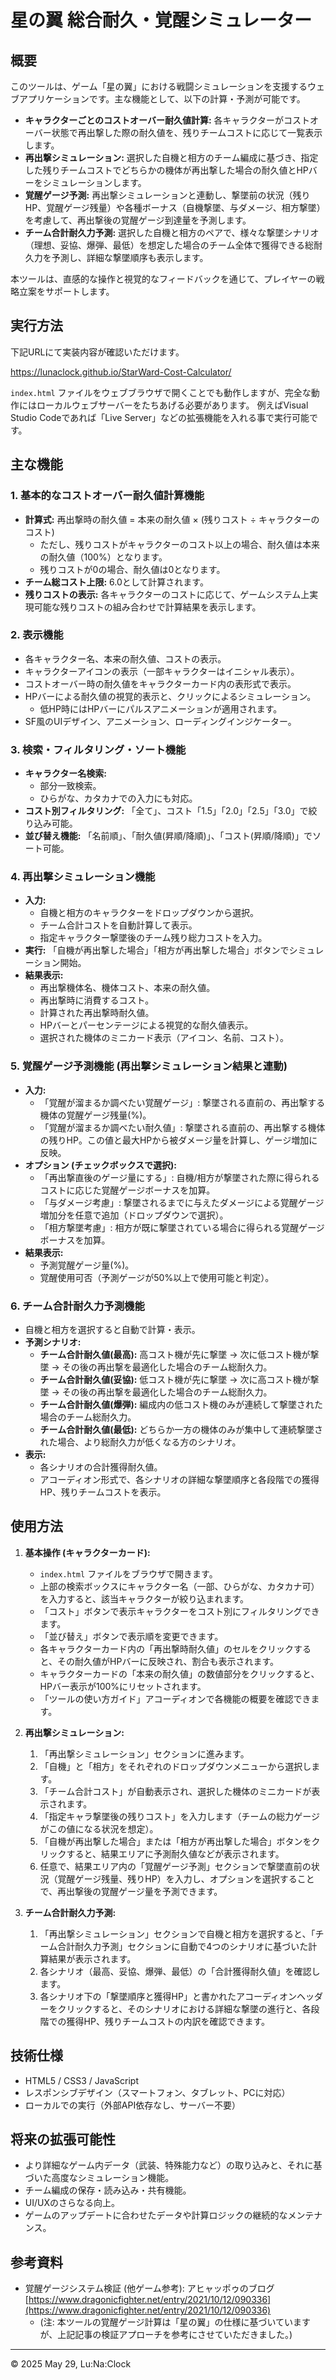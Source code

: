 # 星の翼 総合耐久・覚醒シミュレーター

## 概要

このツールは、ゲーム「星の翼」における戦闘シミュレーションを支援するウェブアプリケーションです。主な機能として、以下の計算・予測が可能です。

*   **キャラクターごとのコストオーバー耐久値計算:** 各キャラクターがコストオーバー状態で再出撃した際の耐久値を、残りチームコストに応じて一覧表示します。
*   **再出撃シミュレーション:** 選択した自機と相方のチーム編成に基づき、指定した残りチームコストでどちらかの機体が再出撃した場合の耐久値とHPバーをシミュレーションします。
*   **覚醒ゲージ予測:** 再出撃シミュレーションと連動し、撃墜前の状況（残りHP、覚醒ゲージ残量）や各種ボーナス（自機撃墜、与ダメージ、相方撃墜）を考慮して、再出撃後の覚醒ゲージ到達量を予測します。
*   **チーム合計耐久力予測:** 選択した自機と相方のペアで、様々な撃墜シナリオ（理想、妥協、爆弾、最低）を想定した場合のチーム全体で獲得できる総耐久力を予測し、詳細な撃墜順序も表示します。

本ツールは、直感的な操作と視覚的なフィードバックを通じて、プレイヤーの戦略立案をサポートします。

## 実行方法

下記URLにて実装内容が確認いただけます。

https://lunaclock.github.io/StarWard-Cost-Calculator/

`index.html` ファイルをウェブブラウザで開くことでも動作しますが、完全な動作にはローカルウェブサーバーをたちあげる必要があります。
例えばVisual Studio Codeであれば「Live Server」などの拡張機能を入れる事で実行可能です。

## 主な機能

### 1. 基本的なコストオーバー耐久値計算機能

*   **計算式:** 再出撃時の耐久値 = 本来の耐久値 × (残りコスト ÷ キャラクターのコスト)
    *   ただし、残りコストがキャラクターのコスト以上の場合、耐久値は本来の耐久値（100%）となります。
    *   残りコストが0の場合、耐久値は0となります。
*   **チーム総コスト上限:** 6.0として計算されます。
*   **残りコストの表示:** 各キャラクターのコストに応じて、ゲームシステム上実現可能な残りコストの組み合わせで計算結果を表示します。

### 2. 表示機能

*   各キャラクター名、本来の耐久値、コストの表示。
*   キャラクターアイコンの表示（一部キャラクターはイニシャル表示）。
*   コストオーバー時の耐久値をキャラクターカード内の表形式で表示。
*   HPバーによる耐久値の視覚的表示と、クリックによるシミュレーション。
    *   低HP時にはHPバーにパルスアニメーションが適用されます。
*   SF風のUIデザイン、アニメーション、ローディングインジケーター。

### 3. 検索・フィルタリング・ソート機能

*   **キャラクター名検索:**
    *   部分一致検索。
    *   ひらがな、カタカナでの入力にも対応。
*   **コスト別フィルタリング:** 「全て」、コスト「1.5」「2.0」「2.5」「3.0」で絞り込み可能。
*   **並び替え機能:** 「名前順」、「耐久値(昇順/降順)」、「コスト(昇順/降順)」でソート可能。

### 4. 再出撃シミュレーション機能

*   **入力:**
    *   自機と相方のキャラクターをドロップダウンから選択。
    *   チーム合計コストを自動計算して表示。
    *   指定キャラクター撃墜後のチーム残り総力コストを入力。
*   **実行:** 「自機が再出撃した場合」「相方が再出撃した場合」ボタンでシミュレーション開始。
*   **結果表示:**
    *   再出撃機体名、機体コスト、本来の耐久値。
    *   再出撃時に消費するコスト。
    *   計算された再出撃時耐久値。
    *   HPバーとパーセンテージによる視覚的な耐久値表示。
    *   選択された機体のミニカード表示（アイコン、名前、コスト）。

### 5. 覚醒ゲージ予測機能 (再出撃シミュレーション結果と連動)

*   **入力:**
    *   「覚醒が溜まるか調べたい覚醒ゲージ」: 撃墜される直前の、再出撃する機体の覚醒ゲージ残量(%)。
    *   「覚醒が溜まるか調べたい耐久値」: 撃墜される直前の、再出撃する機体の残りHP。この値と最大HPから被ダメージ量を計算し、ゲージ増加に反映。
*   **オプション (チェックボックスで選択):**
    *   「再出撃直後のゲージ量にする」: 自機/相方が撃墜された際に得られるコストに応じた覚醒ゲージボーナスを加算。
    *   「与ダメージ考慮」: 撃墜されるまでに与えたダメージによる覚醒ゲージ増加分を任意で追加（ドロップダウンで選択）。
    *   「相方撃墜考慮」: 相方が既に撃墜されている場合に得られる覚醒ゲージボーナスを加算。
*   **結果表示:**
    *   予測覚醒ゲージ量(%)。
    *   覚醒使用可否（予測ゲージが50%以上で使用可能と判定）。

### 6. チーム合計耐久力予測機能

*   自機と相方を選択すると自動で計算・表示。
*   **予測シナリオ:**
    *   **チーム合計耐久値(最高):** 高コスト機が先に撃墜 → 次に低コスト機が撃墜 → その後の再出撃を最適化した場合のチーム総耐久力。
    *   **チーム合計耐久値(妥協):** 低コスト機が先に撃墜 → 次に高コスト機が撃墜 → その後の再出撃を最適化した場合のチーム総耐久力。
    *   **チーム合計耐久値(爆弾):** 編成内の低コスト機のみが連続して撃墜された場合のチーム総耐久力。
    *   **チーム合計耐久値(最低):** どちらか一方の機体のみが集中して連続撃墜された場合、より総耐久力が低くなる方のシナリオ。
*   **表示:**
    *   各シナリオの合計獲得耐久値。
    *   アコーディオン形式で、各シナリオの詳細な撃墜順序と各段階での獲得HP、残りチームコストを表示。

## 使用方法

1.  **基本操作 (キャラクターカード):**
    *   `index.html` ファイルをブラウザで開きます。
    *   上部の検索ボックスにキャラクター名（一部、ひらがな、カタカナ可）を入力すると、該当キャラクターが絞り込まれます。
    *   「コスト」ボタンで表示キャラクターをコスト別にフィルタリングできます。
    *   「並び替え」ボタンで表示順を変更できます。
    *   各キャラクターカード内の「再出撃時耐久値」のセルをクリックすると、その耐久値がHPバーに反映され、割合も表示されます。
    *   キャラクターカードの「本来の耐久値」の数値部分をクリックすると、HPバー表示が100%にリセットされます。
    *   「ツールの使い方ガイド」アコーディオンで各機能の概要を確認できます。

2.  **再出撃シミュレーション:**
    1.  「再出撃シミュレーション」セクションに進みます。
    2.  「自機」と「相方」をそれぞれのドロップダウンメニューから選択します。
    3.  「チーム合計コスト」が自動表示され、選択した機体のミニカードが表示されます。
    4.  「指定キャラ撃墜後の残りコスト」を入力します（チームの総力ゲージがこの値になる状況を想定）。
    5.  「自機が再出撃した場合」または「相方が再出撃した場合」ボタンをクリックすると、結果エリアに予測耐久値などが表示されます。
    6.  任意で、結果エリア内の「覚醒ゲージ予測」セクションで撃墜直前の状況（覚醒ゲージ残量、残りHP）を入力し、オプションを選択することで、再出撃後の覚醒ゲージ量を予測できます。

3.  **チーム合計耐久力予測:**
    1.  「再出撃シミュレーション」セクションで自機と相方を選択すると、「チーム合計耐久力予測」セクションに自動で4つのシナリオに基づいた計算結果が表示されます。
    2.  各シナリオ（最高、妥協、爆弾、最低）の「合計獲得耐久値」を確認します。
    3.  各シナリオ下の「撃墜順序と獲得HP」と書かれたアコーディオンヘッダーをクリックすると、そのシナリオにおける詳細な撃墜の進行と、各段階での獲得HP、残りチームコストの内訳を確認できます。

## 技術仕様

*   HTML5 / CSS3 / JavaScript
*   レスポンシブデザイン（スマートフォン、タブレット、PCに対応）
*   ローカルでの実行（外部API依存なし、サーバー不要）

## 将来の拡張可能性

*   より詳細なゲーム内データ（武装、特殊能力など）の取り込みと、それに基づいた高度なシミュレーション機能。
*   チーム編成の保存・読み込み・共有機能。
*   UI/UXのさらなる向上。
*   ゲームのアップデートに合わせたデータや計算ロジックの継続的なメンテナンス。

## 参考資料

*   覚醒ゲージシステム検証 (他ゲーム参考): アヒャッポゥのブログ [https://www.dragonicfighter.net/entry/2021/10/12/090336](https://www.dragonicfighter.net/entry/2021/10/12/090336)
    *   (注: 本ツールの覚醒ゲージ計算は「星の翼」の仕様に基づいていますが、上記記事の検証アプローチを参考にさせていただきました。)

---
© 2025 May 29, Lu:Na:Clock

